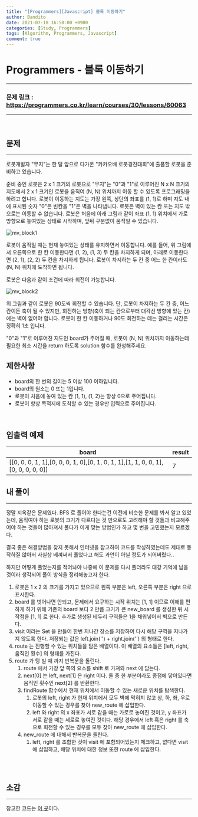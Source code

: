 ```yaml
---
title: "[Programmers][Javascript] 블록 이동하기"
author: Bandito
date: 2021-07-18 16:50:00 +0900
categories: [Study, Programmers]
tags: [Algorithm, Programmers, Javascript]
comment: true
---
```

 
# Programmers - 블록 이동하기

***
### 문제 링크 : <https://programmers.co.kr/learn/courses/30/lessons/60063>

***

<br/>

## 문제
***

로봇개발자 "무지"는 한 달 앞으로 다가온 "카카오배 로봇경진대회"에 출품할 로봇을 준비하고 있습니다. 

준비 중인 로봇은 2 x 1 크기의 로봇으로 "무지"는 "0"과 "1"로 이루어진 N x N 크기의 지도에서 2 x 1 크기인 로봇을 움직여 (N, N) 위치까지 이동 할 수 있도록 프로그래밍을 하려고 합니다. 로봇이 이동하는 지도는 가장 왼쪽, 상단의 좌표를 (1, 1)로 하며 지도 내에 표시된 숫자 "0"은 빈칸을 "1"은 벽을 나타냅니다. 로봇은 벽이 있는 칸 또는 지도 밖으로는 이동할 수 없습니다. 로봇은 처음에 아래 그림과 같이 좌표 (1, 1) 위치에서 가로방향으로 놓여있는 상태로 시작하며, 앞뒤 구분없이 움직일 수 있습니다.


![mv_block1](https://drive.google.com/uc?export=view&id=1NBiWNSJWH5Vdhb0vXRLr49IqmrmujQ8G)


로봇이 움직일 때는 현재 놓여있는 상태를 유지하면서 이동합니다. 예를 들어, 위 그림에서 오른쪽으로 한 칸 이동한다면 (1, 2), (1, 3) 두 칸을 차지하게 되며, 아래로 이동한다면 (2, 1), (2, 2) 두 칸을 차지하게 됩니다. 로봇이 차지하는 두 칸 중 어느 한 칸이라도 (N, N) 위치에 도착하면 됩니다.

로봇은 다음과 같이 조건에 따라 회전이 가능합니다.


![mv_block2](https://drive.google.com/uc?export=view&id=1uz9wskZB18yc3LlAIa5vNwOHWExZeHmR)


위 그림과 같이 로봇은 90도씩 회전할 수 있습니다. 단, 로봇이 차지하는 두 칸 중, 어느 칸이든 축이 될 수 있지만, 회전하는 방향(축이 되는 칸으로부터 대각선 방향에 있는 칸)에는 벽이 없어야 합니다. 로봇이 한 칸 이동하거나 90도 회전하는 데는 걸리는 시간은 정확히 1초 입니다.

"0"과 "1"로 이루어진 지도인 board가 주어질 때, 로봇이 (N, N) 위치까지 이동하는데 필요한 최소 시간을 return 하도록 solution 함수를 완성해주세요.


## 제한사항

+ board의 한 변의 길이는 5 이상 100 이하입니다.
+ board의 원소는 0 또는 1입니다.
+ 로봇이 처음에 놓여 있는 칸 (1, 1), (1, 2)는 항상 0으로 주어집니다.
+ 로봇이 항상 목적지에 도착할 수 있는 경우만 입력으로 주어집니다.

<br/>

## 입출력 예제

|board|result|
|----|----|
|[[0, 0, 0, 1, 1],[0, 0, 0, 1, 0],[0, 1, 0, 1, 1],[1, 1, 0, 0, 1],[0, 0, 0, 0, 0]]|7|



## 내 풀이
***

정말 지옥같은 문제였다. BFS 로 풀어야 한다는건 이전에 비슷한 문제를 봐서 알고 있었는데, 움직여야 하는 로봇의 크기가 다르다는 것 만으로도 고려해야 할 것들과 비교해주어야 하는 것들이 많아져서 풀다가 이게 맞는 방법인가 하고 몇 번을 고민했는지 모르겠다.   

결국 좋은 해결방법을 찾지 못해서 인터넷을 참고하여 코드를 작성하였는데도 제대로 동작하질 않아서 사실상 베껴써서 풀었다고 해도 과언이 아닐 정도가 되어버렸다..  

하지만 어떻게 풀었는지를 적어놔야 나중에 이 문제를 다시 풀더라도 대강 기억에 남을 것이라 생각되어 풀이 방식을 정리해놓고자 한다.   

1. 로봇은 1 x 2 의 크기를 가지고 있으므로 왼쪽 부분은 left, 오른쪽 부분은 right 으로 표시한다.
2. board 를 벗어나면 안되고, 문제에서 요구하는 시작 위치는 [1, 1] 이므로 이해를 편하게 하기 위해 기존의 board 보다 2 만큼 크기가 큰 new_board 를 생성한 뒤 시작점을 [1, 1] 로 한다. 추가로 생성된 테두리 구역들은 1을 채워넣어서 벽으로 만든다.
3. visit 이라는 Set 을 만들어 한번 지나간 장소를 저장하여 다시 해당 구역을 지나가지 않도록 한다. 저장되는 값은 left.join('') + right.join('') 의 형태로 한다.
4. route 는 진행할 수 있는 위치들을 담은 배열이다. 이 배열의 요소들은 [left, right, 움직인 횟수] 의 형태를 가진다.
5. route 가 텅 빌 때 까지 반복문을 돌린다.
    1. route 에서 가장 앞 쪽의 요소를 shift 로 가져와 next 에 담는다.
    2. next[0] 는 left, next[1] 은 right 이다. 둘 중 한 부분이라도 종점에 닿아있다면 움직인 횟수인 next[2] 를 반환한다.
    3. findRoute 함수에서 현재 위치에서 이동할 수 있는 새로운 위치를 탐색한다.
        1. 로봇의 left, right 가 현재 위치에서 모두 벽에 막히지 않고 상, 하, 좌, 우로 이동할 수 있는 경우를 찾아 new_route 에 삽입한다.
        2. left 와 right 의 x 좌표가 서로 같을 때는 가로로 놓여진 것이고, y 좌표가 서로 같을 때는 세로로 놓여진 것이다. 해당 경우에서 left 혹은 right 를 축으로 회전할 수 있는 경우를 모두 찾아 new_route 에 삽입한다.
    4. new_route 에 대해서 반복문을 돌린다.
        1. left, right 를 조합한 것이 visit 에 포함되어있는지 체크하고, 없다면 visit에 삽입하고, 해당 위치에 대한 정보 또한 route 에 삽입한다.



<br/>

<script src="https://gist.github.com/Suppplier/0a3ca7e4bf752b84d1fe8acba56a7144.js"></script>

<br/>


## 소감
***

참고한 코드는 [이 곳](https://velog.io/@longroadhome/%ED%94%84%EB%A1%9C%EA%B7%B8%EB%9E%98%EB%A8%B8%EC%8A%A4-LV.3-%EB%B8%94%EB%A1%9D-%EC%9D%B4%EB%8F%99%ED%95%98%EA%B8%B0-JS)이다. 

